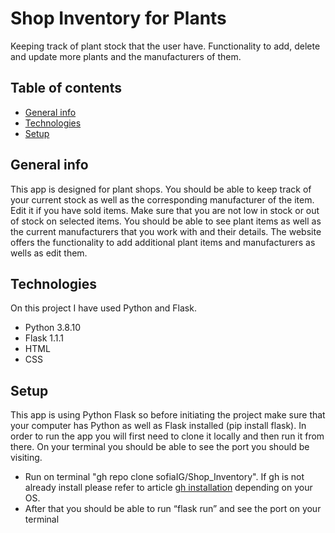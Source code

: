 # Shop Inventory for Plants


Keeping track of plant stock that the user have. Functionality to add, delete and update more plants and the manufacturers of them.


## Table of contents
* [General info](#general-info)
* [Technologies](#technologies)
* [Setup](#setup)

## General info
This app is designed for plant shops. You should be able to keep track of your current stock as well as the corresponding manufacturer of the item. Edit it if you have sold items. Make sure that you are not low in stock or out of stock on selected items. You should be able to see plant items as well as the current manufacturers that you work with and their details. The website offers the functionality to add additional plant items and manufacturers as wells as edit them. 


## Technologies


On this project I have used Python and Flask.

* Python 3.8.10
* Flask 1.1.1
* HTML
* CSS


## Setup

This app is using Python Flask so before initiating the project make sure that your computer has Python as well as Flask installed (pip install flask). In order to run the app you will first need to clone it locally and then run it from there. On your terminal you should be able to see the port you should be visiting.

* Run on terminal "gh repo clone sofiaIG/Shop_Inventory". If gh is not already install please refer to article [gh installation](https://cli.github.com/manual/installation) depending on your OS.
* After that you should be able to run “flask run” and see the port on your terminal







